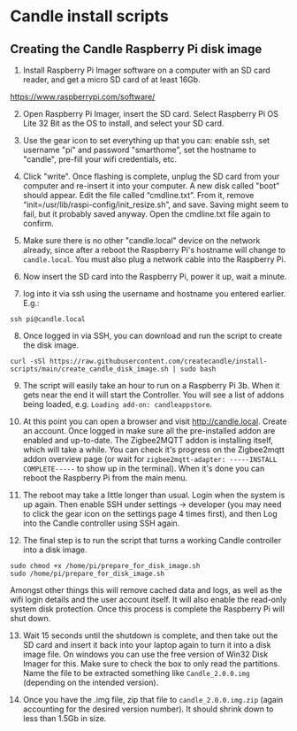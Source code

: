 # Candle install scripts



## Creating the Candle Raspberry Pi disk image
1. Install Raspberry Pi Imager software on a computer with an SD card reader, and get a micro SD card of at least 16Gb.

https://www.raspberrypi.com/software/

2. Open Raspberry Pi Imager, insert the SD card. Select Raspberry Pi OS Lite 32 Bit as the OS to install, and select your SD card.

3. Use the gear icon to set everything up that you can: enable ssh, set username "pi" and password "smarthome", set the hostname to "candle", pre-fill your wifi credentials, etc.

4. Click "write". Once flashing is complete, unplug the SD card from your computer and re-insert it into your computer. A new disk called "boot" should appear. Edit the file called “cmdline.txt”. From it, remove “init=/usr/lib/raspi-config/init_resize.sh”, and save. Saving might seem to fail, but it probably saved anyway. Open the cmdline.txt file again to confirm.

5. Make sure there is no other "candle.local" device on the network already, since after a reboot the Raspberry Pi's hostname will change to `candle.local`. You must also plug a network cable into the Raspberry Pi.

6. Now insert the SD card into the Raspberry Pi, power it up, wait a minute.

7. log into it via ssh using the username and hostname you entered earlier. E.g.:
```
ssh pi@candle.local
```

8. Once logged in via SSH, you can download and run the script to create the disk image.
```
curl -sSl https://raw.githubusercontent.com/createcandle/install-scripts/main/create_candle_disk_image.sh | sudo bash
```

9. The script will easily take an hour to run on a Raspberry Pi 3b. When it gets near the end it will start the Controller. You will see a list of addons being loaded, e.g. `Loading add-on: candleappstore`. 

10. At this point you can open a browser and visit http://candle.local. Create an account. Once logged in make sure all the pre-installed addon are enabled and up-to-date. The Zigbee2MQTT addon is installing itself, which will take a while. You can check it's progress on the Zigbee2mqtt addon overview page (or wait for `zigbee2mqtt-adapter: -----INSTALL COMPLETE-----` to show up in the terminal). When it's done you can reboot the Raspberry Pi from the main menu.

11. The reboot may take a little longer than usual. Login when the system is up again. Then enable SSH under settings -> developer (you may need to click the gear icon on the settings page 4 times first), and then Log into the Candle controller using SSH again. 

12. The final step is to run the script that turns a working Candle controller into a disk image.
```
sudo chmod +x /home/pi/prepare_for_disk_image.sh
sudo /home/pi/prepare_for_disk_image.sh
```

Amongst other things this will remove cached data and logs, as well as the wifi login details and the user account itself. It will also enable the read-only system disk protection. Once this process is complete the Raspberry Pi will shut down. 

13. Wait 15 seconds until the shutdown is complete, and then take out the SD card and insert it back into your laptop again to turn it into a disk image file. On windows you can use the free version of Win32 Disk Imager for this. Make sure to check the box to only read the partitions. Name the file to be extracted something like `Candle_2.0.0.img` (depending on the intended version).

14. Once you have the .img file, zip that file to `candle_2.0.0.img.zip` (again accounting for the desired version number). It should shrink down to less than 1.5Gb in size.

